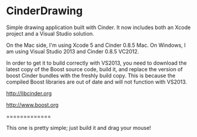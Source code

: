 CinderDrawing
=============

Simple drawing application built with Cinder. It now includes both an Xcode project and a Visual Studio solution. 

On the Mac side, I'm using Xcode 5 and Cinder 0.8.5 Mac. On Windows, I am using Visual Studio 2013 and Cinder 0.8.5 VC2012. 

In order to get it to build correctly with VS2013, you need to download the latest copy of the Boost source code, build it, and replace the version of boost Cinder bundles with the freshly build copy. This is because the compiled Boost libraries are out of date and will not function with VS2013. 

http://libcinder.org

http://www.boost.org

=============

This one is pretty simple; just build it and drag your mouse! 
